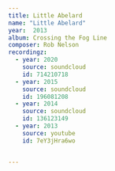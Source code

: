```yaml
---
title: Little Abelard
name: "Little Abelard"
year:  2013
album: Crossing the Fog Line
composer: Rob Nelson
recordingz:
  - year: 2020
    source: soundcloud
    id: 714210718
  - year: 2015
    source: soundcloud
    id: 196081208
  - year: 2014
    source: soundcloud
    id: 136123149
  - year: 2013
    source: youtube
    id: 7eY3jHra6wo


---
```



